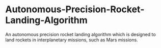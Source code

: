 # Autonomous-Precision-Rocket-Landing-Algorithm
An autonomous precision rocket landing algorithm which is designed to land rockets in interplanetary missions, such as Mars missions.
